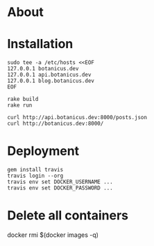 # About

# Installation

```
sudo tee -a /etc/hosts <<EOF
127.0.0.1 botanicus.dev
127.0.0.1 api.botanicus.dev
127.0.0.1 blog.botanicus.dev
EOF

rake build
rake run

curl http://api.botanicus.dev:8000/posts.json
curl http://botanicus.dev:8000/
```

# Deployment

```
gem install travis
travis login --org
travis env set DOCKER_USERNAME ...
travis env set DOCKER_PASSWORD ...
```

# Delete all containers
docker rmi $(docker images -q)

